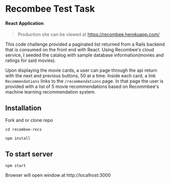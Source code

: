 # Recombee Test Task
#### React Application
>Production site can be viewed at https://recombee.herokuapp.com/

This code challenge provided a paginated list returned from a Rails backend that is consumed on the front end with React. Using Recombee's cloud service, I seeded the catalog with sample database information(movies and ratings for said movies). 

Upon displaying the movie cards, a user can page through the api return with the next and previous buttons, 50 at a time. Inside each card, a link `Recommendations` links to the `/recommendations` page. In that page the user is provided with a list of 5 movie recommendations based on Recommbee's machine learning recommendation system. 

## Installation

Fork and or clone repo

`cd recombee-recs`

`npm install`

## To start server

`npm start`

Browser will open window at http://localhost:3000

